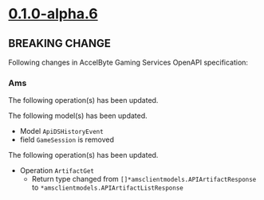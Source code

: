 # [0.1.0-alpha.6]

## BREAKING CHANGE

Following changes in AccelByte Gaming Services OpenAPI specification:

### Ams

The following operation(s) has been updated.

The following model(s) has been updated.

- Model `ApiDSHistoryEvent`
- field `GameSession` is removed

The following operation(s) has been updated.

- Operation `ArtifactGet`
    - Return type changed from `[]*amsclientmodels.APIArtifactResponse` to `*amsclientmodels.APIArtifactListResponse`

[0.1.0-alpha.6]: https://github.com/AccelByte/accelbyte-go-modular-sdk/compare/ams-sdk/0.1.0-alpha.5..0.1.0-alpha.6